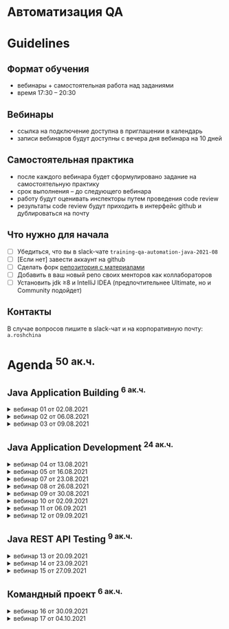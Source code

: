 Автоматизация QA 
================

Guidelines
==========

Формат обучения
---------------
- вебинары + самостоятельная работа над заданиями
- время 17:30 – 20:30

Вебинары
-----------------------
- ссылка на подключение доступна в приглашении в календарь
- записи вебинаров будут доступны с вечера дня вебинара на 10 дней

Самостоятельная практика
------------------------
- после каждого вебинара будет сформулировано задание на самостоятельную практику
- срок выполнения – до следующего вебинара
- работу будут оценивать инспекторы путем проведения code review
- результаты code review будут приходить в интерфейс github и дублироваться на почту

Что нужно для начала
--------------------
- [ ] Убедиться, что вы в slack-чате `training-qa-automation-java-2021-08`
- [ ] [Если нет] завести аккаунт на github
- [ ] Сделать форк [репозитория с материалами](https://github.com/eugene-krivosheyev/qa-automation-java)
- [ ] Добавить в ваш новый репо своих менторов как коллабораторов
- [ ] Установить jdk ≥8 и IntelliJ IDEA (предпочтительнее Ultimate, но и Community подойдет)

Контакты
--------
В случае вопросов пишите в slack-чат и на корпоративную почту: `a.roshchina`


Agenda <sup>50 ак.ч.</sup>
======

Java Application Building <sup>6 ак.ч.</sup>
-------------------------

<details>
<summary>вебинар 01 от 02.08.2021</summary>

### Local GIT versioning workflow
- [ ] Local repo
- [ ] Commit
- [ ] Log
- [ ] Tag
- [ ] Branch

### Remote GIT versioning workflow
- [ ] Remote repo
- [ ] Clone
- [ ] Push
- [ ] Pull

### Managing PRs
- [ ] Forks
- [ ] Pull Request
- [ ] PR workflow

Practice quest
--------------
### Given
- [ ] Известна учетка ментора на github
- [ ] Установлен git (stand-alone или как компонент IDEA)
### When
- [ ] Заведен аккаунт на github
- [ ] Сделан fork данного репо
- [ ] Ментор добавлен как коллаборатор

and
- [ ] Создана рабочая ветка `dev` для реализации заданий
- [ ] Внесены тестовые изменения
- [ ] Заведен PR в `master`

and
- [ ] Новые изменения из данного репо перенесены себе в `master` через PR
### Then
- [ ] Ментор принимает PR c тестовыми изменениями
- [ ] Вам приходит нотификация
</details>

<details>
<summary>вебинар 02 от 06.08.2021</summary>

### Java platform overview
- [ ] Java Platform definition
- [ ] Basic terms: JVM, JRE, JDK

### Simple app lifecycle
- [ ] source
- [ ] compiling
- [ ] packaging
- [ ] running 
- [ ] Sourcepath and Classpath
  
Practice quest
--------------
### Given
- [ ] Локальный клон репозитория
- [ ] Исходники двух классов
```
import com.tinkoff.edu.Printer;

public class MyApplication {
	public static void main(String[] args) {
		Printer.print("Hewllo world!");
	}
} 

---
  
package com.tinkoff.edu;

public class Printer {
	public static void print(String message) {
		System.out.println(message);
	}
}
```
### When
- [ ] Папочная структура исходников src/MyApplication.java
- [ ] Компиляция: два .class
- [x] Разделить иcходники и бинарники: `src` и `target` 
- [ ] Запуск приложения
### Then
- [ ] Проект успешно собирается
- [ ] вывод `Hello world!`
- [ ] Ментор принимает PR в `master`
</details>

<details>
<summary>вебинар 03 от 09.08.2021</summary>

### Maven build lifecycle
- [ ] Directory layout
- [ ] Build lifecycles
- [ ] Lifecycle phases
- [ ] Plugins
- [ ] Managing plugins with pom.xml

### Maven dependency management
- [ ] Dependency artifacts: JARed classes, sources, javadocs
- [ ] Artifact repositories
- [ ] Artifact identifying
- [ ] Test dependencies vs Prod dependencies

### IDEA Demo
- [ ] Project settings and structure: modules, sourcepath + classpath
- [ ] Workspace
- [ ] Views
- [ ] Running application with run configuration
- [ ] Git workflow
- [ ] Maven build

Practice quest
--------------
### Given
- [ ] Локальный клон репозитория
- [ ] В корне репо:
### When
- [ ] Сгенерирован maven-проект по шаблону `mvn archetype:generate`
- `com.tinkoff.edu:app:1.0.0-SNAPSHOT`
### Then
- [ ] Используется тестовая зависимость JUnit5
- [ ] Выдержан стиль кодирования и соглашения
- [ ] Проект успешно собирается
- [ ] Ментор принимает PR в `master`
</details>

Java Application Development <sup>24 ак.ч.</sup>
----------------------------

<details>
<summary>вебинар 04 от 13.08.2021</summary>

### Context
- [ ] Learning through developing and JIT testing
- [ ] Case: Loan system mock

### Java Source Code Documenting
- [ ] Single-line comments
- [ ] Multi-line comments
- [ ] JavaDoc comments demo

### Java Packages
- [ ] Package: why?
- [ ] Package declaration
- [ ] Import directive
- [ ] Naming convention

### Java Classes
- [ ] Class: why?
- [ ] Class declaration
- [ ] Dynamic class loading
- [ ] Static initialization section
- [ ] Naming convention
- [ ] Encapsulation concept: behavior and state

### Method declaration
- [ ] Method: why?
- [ ] Method declaration
- [ ] Method body code block
- [ ] Method variables
- [ ] Returning values
- [ ] Methods Overloading
- [ ] Naming convention

### Method call
- [ ] Dot notation
- [ ] Call stack

### Variable declaration
- [ ] Declaration
- [ ] Initialization
- [ ] Literals
- [ ] Default initialization values for class and method variables

Practice quest
--------------
### Given
- [ ] Requirements for Loan Scoring application
- `Как клиент банка, я хочу сделать запрос на кредит и получить ответ с уникальным id для дальнейших коммуникаций` 
### When application
- [ ] Application designed for testability and reuse
- Controller
- Service
- Repository
- [ ] Application implemented
- [ ] Self-made tests implemented (with main class)
### Then
- [ ] Проект успешно собирается
- [ ] Выдержан стиль кодирования и соглашения
- [ ] Ментор принимает PR в `master`
</details>

<details>
<summary>вебинар 05 от 16.08.2021</summary>

### Calling methods advanced
- [ ] Static import directive
- [ ] `final` modifier for statics
- [ ] Formal and factual arguments
- [ ] Parameters `Pass by value` 
- [ ] `final` modifier for locals/params

### Encapsulation: Implementing state
- [ ] What is state
- [ ] Variable declaration scope: static/object/local
- [ ] local, global and object state
- [ ] Object creation
- [ ] Object state initialization with constructor
- [ ] Accessors and mutators

### Common state and creational patterns
- [ ] OOP style (rich design)
- [ ] stateful domain objects/DTO + stateless services (anemic design)
- [ ] Immutable
- [ ] Factory
- [ ] DI

### Enums
- [ ] Enumerated type concept: why?
- [ ] API
- [ ] Using with `switch`

### Polymorphism with interfaces and (abstract) classes
- [ ] Polymorphism why's?
- [ ] Java implementation
- [ ] Interface
- [ ] `final` modifier

### Inheritance with (abstract) classes
- [ ] Inheritance why's?
- [ ] Java implementation
- [ ] Abstract class
- [ ] Class

Practice quest
--------------
### Given
- [ ] Requirements for Loan Scoring application
- `Как клиент банка, я хочу сделать запрос на кредит и получить ответ с уникальным id для дальнейших коммуникаций`
### When application
- Application designed for testability and reuse
- [ ] non-static Controller with Service DI
- [ ] non-static Service with Repo DI
- [ ] Service with Interface
- [ ] non-static Repository with Interface
- [ ] non-static Loan Request 
- [ ] non-static Loan Response with encapsulated autogenerated incremental id
- [ ] Loan Response encapsulates Response Type enum: APPROVED, DENIED
- [ ] Self-made tests implemented (with main class)
### Then
- [ ] Проект успешно собирается
- [ ] Выдержан стиль кодирования и соглашения
- [ ] Ментор принимает PR в `master`
</details>

<details>
<summary>вебинар 07 от 23.08.2021</summary>

### Java Syntax for interfaces and abstract classes
- [ ] Interfaces
- [ ] Defender methods
- [ ] Inheritance and constructors

### Test framework overview
- [ ] IoC: Framework vs Library
- [ ] JUnit as a test framework
- [ ] Task flow
- [ ] Test class and methods
- [ ] Annotations
- [ ] Assert methods
- [ ] Coverage

Practice quest
--------------
### Given
- [ ] Requirements for Loan Scoring application
- `Как клиент банка, я хочу сделать запрос на кредит и получить ответ с уникальным id для дальнейших коммуникаций`
### When application
- [ ] Application covered with e2e tests
- shouldGetId1WhenFirstCall
- shouldGetIncrementedIdWhenAnyCall
- [x] Application covered with integration tests
### Then
- [x] Покрытие по веткам ≥ 90%
- [ ] Фикстура максимально реюзается
- [ ] Проект успешно собирается
- [ ] Выдержан стиль кодирования и соглашения
- [ ] Ментор принимает PR в `master`
</details>

<details>
<summary>вебинар 08 от 26.08.2021</summary>

### Разбор ДЗ
- [ ] Ценность фикстуры и как она определяет трассу исполнения

### Object type and equality in test assertions
- [ ] `java.lang.Object` class and reference types
- [ ] Equality with `assertEquals`: `==` vs `.equals()`

### Test Coverage
- [ ] Coverage types
- [ ] Coverage tool: JaCoCo

### Java Primitive types and literals
- [ ] byte
- [ ] int
- [ ] short
- [ ] long
- [ ] float
- [ ] double
- [ ] char
- [ ] boolean

### Wrappers
- [ ] Wrapper types and main features: referenced, constants, string parsing
- [ ] Autoboxing/unboxing and performance issue

### Type operators
- [ ] type casting
- [ ] `instanceof`

### Arithmetics operators
- [ ] `+, -, *, /, %`
- [ ] Typed operators: 1/3 vs 1./3
- [ ] `ArithmeticException`
- [ ] Types Overflow and solution with `BigInteger`
- [ ] FP precision loss and solution with `BigDecimal`

### Logical operators
- [ ] Type-safe
- [ ] `&, |, !`
- [ ] Lazy and eager form: `&&, ||`
- [ ] `==, !=, <, <=, >, >=`
- [ ] Reference types issue: absence of `===` and `.equals()`

Practice quest
--------------
### Given
- [ ] Requirements for Loan Scoring application
- `Как клиент банка, я хочу сделать запрос на кредит и получить ответ с уникальным id и статусом заявки для дальнейших коммуникаций`
- Business rules:

| Loan Type | Amount | Months | Response status
| --------- | ------ | ------ | ---------------
| PERSON | ≤ 10_000.0 | ≤ 12 | APPROVED
| PERSON | > 10_000.0 | > 12 | DECLINED 
| OOO | ≤ 10_000.0 | any | DECLINED
| OOO | > 10_000.0 | < 12 | APPROVED 
| OOO | > 10_000.0 | ≥ 12 | DECLINED
| IP | any | any | DECLINED

### When application
- [ ] Application covered with e2e tests:
- `shouldGetErrorWhenApplyNullRequest` (-1 return value)
- `shouldGetErrorWhenApplyZeroOrNegativeAmountRequest` (-1 return value)
- `shouldGetErrorWhenApplyZeroOrNagativeMonthsRequest` (-1 return value)
- tests covering business rules
- tests covering *corner cases* for business rules

### Then
- [ ] Покрытие по веткам ≥ 90%
- [ ] Фикстура максимально реюзается
- [ ] Проект успешно собирается
- [ ] Выдержан стиль кодирования и соглашения
- [ ] Ментор принимает PR в `master`
</details>

<details>
<summary>вебинар 09 от 30.08.2021</summary>

### Wrappers
- [ ] Boxing/unboxing API
- point of static methods
- [ ] *Auto* Boxing/unboxing

### Class Object
- [ ] Все объекты заменяемы и с ними можно работать унифицированно
- [ ] `toString()`
- [ ] `equals()` and `hashCode()` contract

### Switching
- [ ] `if`
- [ ] Ternary operator
- [ ] `switch` and its limitations

### Java Array reference type
- [ ] Declaration
- [ ] Initialization
- empty
- literals
- [ ] "Immutability"
- [ ] API: indexing operator, length
- [ ] Exceptions
- [ ] "foreach" cycle

### Varargs
- [ ] Why?
- [ ] Declaration
- [ ] Using
- [ ] Limitations

### Looping
- [ ] "foreach" loop
- [ ] `for`
- [ ] `do` and `while`
- [ ] `break` and `continue` operators

### Strings
- [ ] Declaration
- [ ] Initialization with literal and constructor
- [ ] "Immutability" vs StringBuffer/StringBuilder
- [ ] Strings equality: `==` vs `.equals()`
- [ ] String API
- [ ] `StringBuffer` and `StringBuilder` 
- [ ] `StringBuffer` and `StringBuilder` API

Practice quest
--------------
### Given
- [ ] Changed requirements for Loan Scoring application
- `Как клиент, я хочу сделать заявку на кредит, чтобы получить ответ с уникальным случайным UUID`
- Заявка включает ФИО
- [ ] Added requirements for Loan Scoring application
- `Как клиент, я хочу запросить статус заявки по ее UUID`
- `Как менеджер, я хочу изменить статус заявки по ее UUID`

### When
- [ ] Made research for `UUID` class API
- [ ] Business rules code switching refactored to `switch`
- [ ] Array used Repository back
- [ ] Application covered with e2e tests
- tests covering *feature scenarios*
- tests covering *corner cases*

### Then
- [ ] Покрытие по веткам ≥ 90%
- [ ] Фикстуры максимально реюзается
- [ ] Проект успешно собирается
- [ ] Выдержан стиль кодирования и соглашения
- [ ] Ментор принимает PR в `master`
</details>

<details>
<summary>вебинар 10 от 02.09.2021</summary>

### Exception concept
- [ ] Type information
- [ ] Object data information
- [ ] Methods call stack information

### Throwing and handling exceptions
- [ ] creating exception instance
- [ ] `throw` operator
- [ ] Methods call stack tracing
- [ ] `try` section
- [ ] `catch` section
- [ ] `finally` section

### Syntax sugar
- [ ] multi-catch
- [ ] try-with-resources

### Exceptions type system
- [ ] Built-in types
- [ ] Errors vs Exceptions
- [ ] Checked vs Runtime exceptions

### Testing alternate flows within tests
- [ ] How JUnit5 handle exceptions in tests: new test states
- failure
- error
- skipped (+assumes)
- [ ] JUnit5 `assertThrows`

Practice quest
--------------
### Given
- [ ] Changed system NFRs and inner quality model for Loan Scoring application
- Для всех операций всех компонентов добавлены проверки на null и пустоту с исключениями
- Приложение не падает при возможных системных ошибках (арифметика, выход за границы, etc) - опциональная задача
- [ ] Added requirements for Loan Scoring application: *Data Validation Rules* leading to business exceptions. Реализовать хотя бы одну валидацию своим кастомным checked exception:
- ФИО не короче 10 и не длиннее 100 символов
- ФИО содержит только буквы и `-`
- Сумма не менее 0.01 и не более 999 999.99
- Срок не менее 1 и не более 100 месяцев

### When
- [ ] Made research for `String` and `Character` API
- [ ] Application covered with e2e tests
- tests covering *feature scenarios*
- tests covering *corner cases*

### Then
- [ ] Покрытие по веткам ≥ 95%
- [ ] Фикстуры максимально реюзается
- [ ] Проект успешно собирается
- [ ] Выдержан стиль кодирования и соглашения
- [ ] Ментор принимает PR в `master`
</details>

<details>
<summary>вебинар 11 от 06.09.2021</summary>

### Collections and arrays iterating recap
- [ ] `Iterator` and `for` loop
- [ ] `foreach`

### Key Collections API overview
- [ ] `Set` API
- [ ] `List` API
- [ ] `Map` API

### Object's methods used
- [ ] `equals`
- [ ] `hashCode`

### Utility classes
- [ ] `Collections`
- [ ] `Comparable`, `Comparator`

### Lambda syntax
- [ ] Declaring lambdas
- [ ] Compiler types inference
- [ ] Functional interface
- [ ] Method reference

### Stream API
- [ ] Functions composition
- [ ] Terminal and non-terminal operations

Practice quest
--------------
### Given
- Remaining requirements for Loan Scoring application
- [x] `Как клиент, я хочу запросить статус заявки по ее UUID`
- [x] `Как менеджер, я хочу изменить статус заявки по ее UUID`
- Added new requirements for Loan Scoring application
- [ ] _Map-backed_ repository
- [ ] `Как менеджер, я хочу найти все заявки от ООО`
- [x] `Как менеджер, я хочу найти сумму всех заявок от ООО`

### When
- [ ] Made research for appropriate assertions from Hamcrest or AssertJ libraries
- [ ] Application covered with e2e tests
- tests covering *feature scenarios*
- tests covering *corner cases*

### Then
- [ ] Покрытие по веткам ≥ 95%
- [ ] Фикстуры максимально реюзается
- [ ] Проект успешно собирается
- [ ] Выдержан стиль кодирования и соглашения
- [ ] Ментор принимает PR в `master`
</details>

<details>
<summary>вебинар 12 от 09.09.2021</summary>

### File IO API overview
- [ ] `File` and `Path`
- [ ] `Scanner`
- [ ] Simple file operations with utility class `Files`
- [ ] File IO with Streams API

### Расширенные возможности JUnit5
- [ ] Исключения
- [ ] Таймауты
- [ ] Параметризованные тесты
- [ ] Группировка
- [Test suites](https://junit.org/junit5/docs/current/user-guide/#running-tests-junit-platform-runner-test-suite) 
- [Теги](https://junit.org/junit5/docs/current/user-guide/#writing-tests-tagging-and-filtering) [и отдельный запуск](https://junit.org/junit5/docs/current/user-guide/#running-tests-build-maven-filter-tags)
- Static inner classes

### Реализация фикстуры для обеспечения поддерживаемости тестов
- [ ] Когда и сколько раз создается объект тестового класса?
- [ ] Как максимально реюзать фикстуры?
- [ ] Методы жизненного цикла теста
- [ ] Fixture Builders

### Parallel tests run
- [ ] Concurrency issues!
- [ ] [JUnit5 support](https://junit.org/junit5/docs/current/user-guide/#writing-tests-parallel-execution)
- [ ] [Maven surefire plugin support](https://maven.apache.org/surefire/maven-surefire-plugin/examples/fork-options-and-parallel-execution.html)


Practice quest
--------------
### Given
- Added new requirements for Loan Scoring application
- [ ] _File-backed_ repository

### When
- [x] Made research for appropriate assertions from Hamcrest or AssertJ libraries
- [x] Used parameterization for legacy tests
- [x] Used parallelism for legacy tests
- [x] Used suites for legacy tests
- [ ] Fixture reused at all tests
- [ ] Application covered with e2e tests
- tests covering *feature scenarios*
- tests covering *corner cases*

### Then
- [ ] Покрытие по веткам ≥ 95%
- [ ] Фикстуры максимально реюзается
- [ ] Проект успешно собирается
- [ ] Выдержан стиль кодирования и соглашения
- [ ] Ментор принимает PR в `master`
</details>

Java REST API Testing <sup>9 ак.ч.</sup>
---------------------
<details>
<summary>вебинар 13 от 20.09.2021</summary>

### Фреймворки, ориентированные на тестирование REST API
- [ ] Обзор [демо-приложения](https://github.com/eugene-krivosheyev/agile-practices-application) для тестирования REST API
- [Как собрать](https://github.com/eugene-krivosheyev/agile-practices-application/blob/master/README.md)
- Где взять готовую сборку – [релиз](https://github.com/eugene-krivosheyev/agile-practices-application/releases)
- Запуск и остановка
- [ ] OpenAPI and Swagger
- Swagger UI demo
- [OpenAPI](https://swagger.io/docs/specification/basic-structure/) дескриптор
- [генерация из OpenAPI](https://habr.com/ru/company/jugru/blog/525298/)
- [ ] Обзор [REST Assured](https://rest-assured.io)
- CRUD
- [Best Practices](https://habr.com/ru/post/421005/)
- [ ] Обзор [Retrofit](https://square.github.io/retrofit/)
- [CRUD](https://guides.codepath.com/android/consuming-apis-with-retrofit)
- [Доменные объекты gj JSON Schema](https://www.jsonschema2pojo.org) 
- [Error Handling](https://futurestud.io/tutorials/retrofit-2-simple-error-handling)

Practice quest
--------------
### Дано
- [ ] [Приложение с REST API и Swagger UI](https://github.com/eugene-krivosheyev/agile-practices-application)
- account-controller: `GET accounts`
- client-controller: `GET clients, POST client, GET client by id, DELETE client by id`

### Когда исполнитель
- [ ] Покрывает на Rest Assured сценарии
- `GET client by id`
- `DELETE client by id`
- [ ] Покрывает на Retrofit сценарии
- `GET clients`
- `POST client`

### Тогда ожидается что
- [ ] Проект успешно собирается
- [ ] Все тесты проходят
- [ ] Фикстуры максимально реюзается
- [ ] Выдержан стиль кодирования и соглашения
### И затем
- [ ] Ментор принимает PR в `master`
</details>

<details>
<summary>вебинар 14 от 23.09.2021</summary>

### Введение в работу с БД
- [ ] Обзор JDBC
- [ ] Обзор JPA
</details>

<details>
<summary>вебинар 15 от 27.09.2021</summary>

### Тест-дублирование БД
- [ ] На каких уровнях можно замещать БД
- [ ] Утилиты работы с JDBC

### Тест-дублирование внешних сервисов
- [ ] На каких уровнях можно замещать внешний сервис
- [ ] Тестовые дублеры для внешних веб- и REST-сервисов: WireMock
</details>

Командный проект <sup>6 ак.ч.</sup>
----------------
<details>
<summary>вебинар 16 от 30.09.2021</summary>

- [ ] Командная работа над проектом 
- [ ] Фидбек от инспекторов
</details>

<details>
<summary>вебинар 17 от 04.10.2021</summary>

- [ ] Командная работа над проектом
- [ ] Фидбек от инспекторов
</details>
